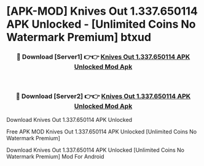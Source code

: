 # [APK-MOD] Knives Out 1.337.650114 APK Unlocked - [Unlimited Coins No Watermark Premium] btxud



<div align="center">
<h3>🔴 Download [Server1] 👉👉 <a href="https://momento.my/?title=Knives_Out_1.337.650114_APK_Unlocked">Knives Out 1.337.650114 APK Unlocked Mod Apk</a></h3><br>

<h3>🔴 Download [Server2] 👉👉 <a href="https://momento.my/?title=Knives_Out_1.337.650114_APK_Unlocked">Knives Out 1.337.650114 APK Unlocked Mod Apk</a></h3>
</div>



Download Knives Out 1.337.650114 APK Unlocked 

Free APK MOD Knives Out 1.337.650114 APK Unlocked [Unlimited Coins No Watermark Premium]

Download Knives Out 1.337.650114 APK Unlocked [Unlimited Coins No Watermark Premium] Mod For Android

